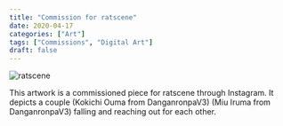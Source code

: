 ```yaml
---
title: "Commission for ratscene"
date: 2020-04-17
categories: ["Art"]
tags: ["Commissions", "Digital Art"]
draft: false
---
```


![ratscene](/images/post/ratscene.png)

This artwork is a commissioned piece for ratscene through Instagram. It depicts a couple (Kokichi Ouma from DanganronpaV3) (Miu Iruma from DanganronpaV3) falling and reaching out for each other.
